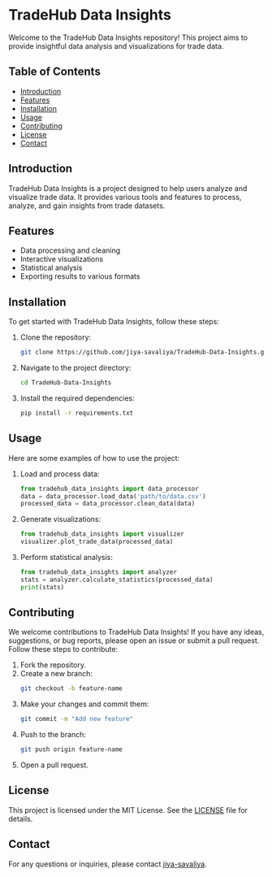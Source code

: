 # TradeHub Data Insights

Welcome to the TradeHub Data Insights repository! This project aims to provide insightful data analysis and visualizations for trade data.

## Table of Contents

- [Introduction](#introduction)
- [Features](#features)
- [Installation](#installation)
- [Usage](#usage)
- [Contributing](#contributing)
- [License](#license)
- [Contact](#contact)

## Introduction

TradeHub Data Insights is a project designed to help users analyze and visualize trade data. It provides various tools and features to process, analyze, and gain insights from trade datasets.

## Features

- Data processing and cleaning
- Interactive visualizations
- Statistical analysis
- Exporting results to various formats

## Installation

To get started with TradeHub Data Insights, follow these steps:

1. Clone the repository:
    ```bash
    git clone https://github.com/jiya-savaliya/TradeHub-Data-Insights.git
    ```

2. Navigate to the project directory:
    ```bash
    cd TradeHub-Data-Insights
    ```

3. Install the required dependencies:
    ```bash
    pip install -r requirements.txt
    ```

## Usage

Here are some examples of how to use the project:

1. Load and process data:
    ```python
    from tradehub_data_insights import data_processor
    data = data_processor.load_data('path/to/data.csv')
    processed_data = data_processor.clean_data(data)
    ```

2. Generate visualizations:
    ```python
    from tradehub_data_insights import visualizer
    visualizer.plot_trade_data(processed_data)
    ```

3. Perform statistical analysis:
    ```python
    from tradehub_data_insights import analyzer
    stats = analyzer.calculate_statistics(processed_data)
    print(stats)
    ```

## Contributing

We welcome contributions to TradeHub Data Insights! If you have any ideas, suggestions, or bug reports, please open an issue or submit a pull request. Follow these steps to contribute:

1. Fork the repository.
2. Create a new branch:
    ```bash
    git checkout -b feature-name
    ```
3. Make your changes and commit them:
    ```bash
    git commit -m "Add new feature"
    ```
4. Push to the branch:
    ```bash
    git push origin feature-name
    ```
5. Open a pull request.

## License

This project is licensed under the MIT License. See the [LICENSE](LICENSE) file for details.

## Contact

For any questions or inquiries, please contact [jiya-savaliya](https://github.com/jiya-savaliya).
